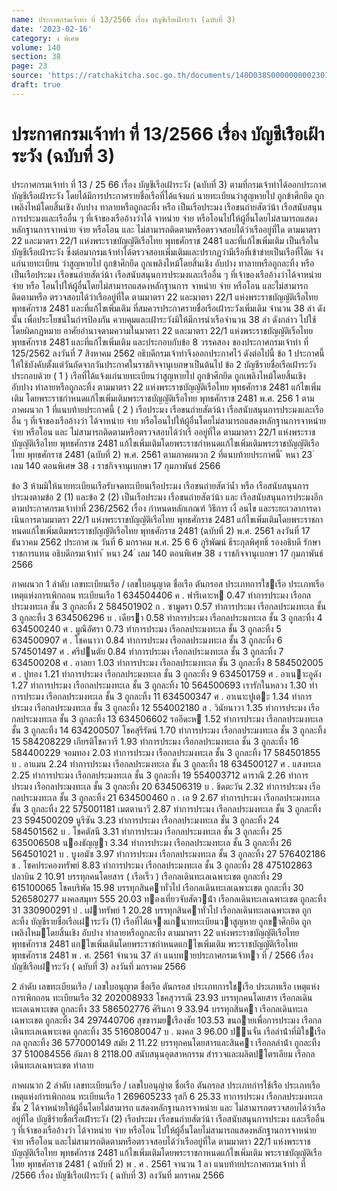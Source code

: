 ```yaml
---
name: ประกาศกรมเจ้าท่า ที่ 13/2566 เรื่อง บัญชีเรือเฝ้าระวัง (ฉบับที่ 3)
date: '2023-02-16'
category: ง พิเศษ
volume: 140
section: 38
page: 23
source: 'https://ratchakitcha.soc.go.th/documents/140D038S0000000002301.pdf'
draft: true
---
```


# ประกาศกรมเจ้าท่า ที่ 13/2566 เรื่อง บัญชีเรือเฝ้าระวัง (ฉบับที่ 3)

ประกาศกรมเจ้าท่า ที่ 13 / 25 66 เรื่อง บัญชีเรือเฝ้าระวัง (ฉบับที่ 3) ตามที่กรมเจ้าท่าได้ออกประกาศบัญชีเรือเฝ้าระวัง โดยได้มีการประกาศรายชื่อเรือที่ได้แจ้งแก่ นายทะเบียนว่าสูญหายไป ถูกข้าศึกยึด ถูกเพลิงไหม้โดยสิ้นเชิง อับปาง ทาลายหรือถูกละทิ้ง หรือ เป็นเรือประมง เรือขนถ่ายสัตว์น้า เรือสนับสนุนการประมงและเรืออื่น ๆ ที่เจ้าของเรืออ้างว่าได้ จาหน่าย จ่าย หรือโอนไปให้ผู้อื่นโดยไม่สามารถแสดงหลักฐานการจาหน่าย จ่าย หรือโอน และ ไม่สามารถติดตามหรือตรวจสอบได้ว่าเรืออยู่ที่ใด ตามมาตรา 22 และมาตรา 22/1 แห่งพระราชบัญญัติเรือไทย พุทธศักราช 2481 และที่แก้ไขเพิ่มเติม เป็นเรือในบัญชีเรือเฝ้าระวัง ซึ่งต่อมากรมเจ้าท่าได้ตรวจสอบเพิ่มเติมและปรากฏว่ามีเรือที่เข้าข่ายเป็นเรือที่ได้แ จ้งแก่นายทะเบียน ว่าสูญหายไป ถูกข้าศึกยึด ถูกเพลิงไหม้โดยสิ้นเชิง อับปาง ทาลายหรือถูกละทิ้ง หรือเป็นเรือประมง เรือขนถ่ายสัตว์น้า เรือสนับสนุนการประมงและเรืออื่น ๆ ที่เจ้าของเรืออ้างว่าได้จาหน่าย จ่าย หรือ โอนไปให้ผู้อื่นโดยไม่สามารถแสดงหลักฐานการ จาหน่าย จ่าย หรือโอน และไม่สามารถติดตามหรือ ตรวจสอบได้ว่าเรืออยู่ที่ใด ตามมาตรา 22 และมาตรา 22/1 แห่งพระราชบัญญัติเรือไทย พุทธศักราช 2481 และที่แก้ไขเพิ่มเติม ที่สมควรประกาศรายชื่อเรือเฝ้าระวังเพิ่มเติม จำนวน 38 ลำ ดังนั้น เพื่อประโยชน์ในกำรป้องกัน ควบคุมและเฝ้าระวังมิให้มีการนำเรือจำนวน 38 ลำ ดังกล่าว ไปใช้โดยผิดกฎหมาย อาศัยอำนาจตามความในมาตรา 22 และมาตรา 22/1 แห่งพระราชบัญญัติเรือไทย พุทธศักราช 2481 และที่แก้ไขเพิ่มเติม และประกอบกับข้อ 8 วรรคสอง ของประกาศกรมเจ้าท่า ที่ 125/2562 ลงวันที่ 7 สิงหาคม 2562 อธิบดีกรมเจ้าท่าจึงออกประกาศไว้ ดังต่อไปนี้ ข้อ 1 ประกาศนี้ให้ใช้บังคับตั้งแต่วันถัดจากวันประกาศในราชกิจจานุเบกษาเป็นต้นไป ข้อ 2 บัญชีรายชื่อเรือเฝ้าระวัง ประกอบด้วย ( 1 ) เรือที่ได้แจ้งแก่นายทะเบียนว่าสูญหายไป ถูกข้าศึกยึด ถูกเพลิงไหม้โดยสิ้นเชิง อับปาง ทำลายหรือถูกละทิ้ง ตามมาตรา 22 แห่งพระราชบัญญัติเรือไทย พุทธศักราช 2481 แก้ไขเพิ่มเติม โดยพระราชกำหนดแก้ไขเพิ่มเติมพระราชบัญญัติเรือไทย พุทธศักราช 2481 พ.ศ. 256 1 ตามภาคผนวก 1 ที่แนบท้ายประกาศนี้ ( 2 ) เรือประมง เรือขนถ่ายสัตว์น้า เรือสนับสนุนการประมงและเรืออื่น ๆ ที่เจ้าของเรืออ้างว่า ได้จาหน่าย จ่าย หรือโอนไปให้ผู้อื่นโดยไม่สามารถแสดงหลักฐานการจาหน่าย จ่าย หรือโอน และ ไม่สามารถติดตามหรือตรวจสอบได้ว่าเรื ออยู่ที่ใด ตามมาตรา 22/1 แห่งพระราชบัญญัติเรือไทย พุทธศักราช 2481 แก้ไขเพิ่มเติมโดยพระราชกำหนดแก้ไขเพิ่มเติมพระราชบัญญัติเรือไทย พุทธศักราช 2481 (ฉบับที่ 2) พ.ศ. 2561 ตามภาคผนวก 2 ที่แนบท้ายประกาศนี้ ้ หนา 23 ่ เลม 140 ตอนพิเศษ 38 ง ราชกิจจานุเบกษา 17 กุมภาพันธ์ 2566

ข้อ 3 ห้ามมิให้นายทะเบียนเรือรับจดทะเบียนเรือประมง เรือขนถ่ายสัตว์น้ำ หรือ เรือสนับสนุนการประมงตามข้อ 2 (1) และข้อ 2 (2) เป็นเรือประมง เรือขนถ่ายสัตว์น้า และ เรือสนับสนุนการประมงอีก ตามประกาศกรมเจ้าท่าที่ 236/2562 เรื่อง กำหนดหลักเกณฑ์ วิธีการ เงื่ อนไข และระยะเวลาการดาเนินการตามมาตรา 22/1 แห่งพระราชบัญญัติเรือไทย พุทธศักราช 2481 แก้ไขเพิ่มเติมโดยพระราชกาหนดแก้ไขเพิ่มเติมพระราชบัญญัติเรือไทย พุทธศักราช 2481 (ฉบับที่ 2) พ.ศ. 2561 ลงวันที่ 17 ธันวาคม 2562 ประกาศ ณ วันที่ 6 มกราคม พ.ศ. 25 6 6 ภูริพัฒน์ ธีระกุลพิศุทธิ์ รองอธิบดี รักษาราชการแทน อธิบดีกรมเจ้าท่า ้ หนา 24 ่ เลม 140 ตอนพิเศษ 38 ง ราชกิจจานุเบกษา 17 กุมภาพันธ์ 2566

ภาคผนวก 1 ลําดับ เลขทะเบียนเรือ / เลขใบอนุญาต ชื่อเรือ ตันกรอส ประเภทการใชเรือ ประเภทเรือ เหตุแห่งการเพิกถอน ทะเบียนเรือ 1 634504406 ค . ฟารีเดาะห 0.47 ทําการประมง เรือกลประมงทะเล ชั้น 3 ถูกละทิ้ง 2 584501902 ก . ซามูดรา 0.57 ทําการประมง เรือกลประมงทะเล ชั้น 3 ถูกละทิ้ง 3 634506296 บ . เดียรา 0.58 ทําการประมง เรือกลประมงทะเล ชั้น 3 ถูกละทิ้ง 4 634500240 ศ . มูณีอัศรา 0.73 ทําการประมง เรือกลประมงทะเล ชั้น 3 ถูกละทิ้ง 5 634500907 ศ . โชคนาวา 0.84 ทําการประมง เรือกลประมงทะเล ชั้น 3 ถูกละทิ้ง 6 574501497 ศ . ศรีปนตัย 0.84 ทําการประมง เรือกลประมงทะเล ชั้น 3 ถูกละทิ้ง 7 634500208 ศ . อาลยา 1.03 ทําการประมง เรือกลประมงทะเล ชั้น 3 ถูกละทิ้ง 8 584502005 ศ . ปูทอง 1.21 ทําการประมง เรือกลประมงทะเล ชั้น 3 ถูกละทิ้ง 9 634501759 ศ . อาเนาะอูดัง 1.27 ทําการประมง เรือกลประมงทะเล ชั้น 3 ถูกละทิ้ง 10 564500693 เรารักในหลวง 1.30 ทําการประมง เรือกลประมงทะเล ชั้น 3 ถูกละทิ้ง 11 634500347 ศ . อาเนาะปูเตะ 1.34 ทําการประมง เรือกลประมงทะเล ชั้น 3 ถูกละทิ้ง 12 554002180 ส . วินัยนาวา 1.35 ทําการประมง เรือกลประมงทะเล ชั้น 3 ถูกละทิ้ง 13 634506602 รออีดะห 1.52 ทําการประมง เรือกลประมงทะเล ชั้น 3 ถูกละทิ้ง 14 634200507 โชคสุรีรัตน์ 1.70 ทําการประมง เรือกลประมงทะเล ชั้น 3 ถูกละทิ้ง 15 584208229 เกียรติโชควารี 1.93 ทําการประมง เรือกลประมงทะเล ชั้น 3 ถูกละทิ้ง 16 584400229 จอมทอง 2.03 ทําการประมง เรือกลประมงทะเล ชั้น 3 ถูกละทิ้ง 17 584501855 บ . อาแมน 2.24 ทําการประมง เรือกลประมงทะเล ชั้น 3 ถูกละทิ้ง 18 634500127 ศ . แสงทะเล 2.25 ทําการประมง เรือกลประมงทะเล ชั้น 3 ถูกละทิ้ง 19 554003712 ดาราณี 2.26 ทําการประมง เรือกลประมงทะเล ชั้น 3 ถูกละทิ้ง 20 634506319 บ . ชิดตะวัน 2.32 ทําการประมง เรือกลประมงทะเล ชั้น 3 ถูกละทิ้ง 21 634500460 ก . เอ 9 2.67 ทําการประมง เรือกลประมงทะเล ชั้น 3 ถูกละทิ้ง 22 575001181 เมตตานาวี 2.87 ทําการประมง เรือกลประมงทะเล ชั้น 3 ถูกละทิ้ง 23 594500209 นูรีซัน 3.23 ทําการประมง เรือกลประมงทะเล ชั้น 3 ถูกละทิ้ง 24 584501562 บ . โชคตัสนี 3.31 ทําการประมง เรือกลประมงทะเล ชั้น 3 ถูกละทิ้ง 25 635006508 นองธัญญา 3.34 ทําการประมง เรือกลประมงทะเล ชั้น 3 ถูกละทิ้ง 26 564501021 บ . บูงอมัซ 3.97 ทําการประมง เรือกลประมงทะเล ชั้น 3 ถูกละทิ้ง 27 576402186 ช . โชคประคองทรัพย์ 8.83 ทําการประมง เรือกลประมงทะเล ชั้น 3 ถูกละทิ้ง 28 475102863 ปลาบิน 2 10.91 บรรทุกคนโดยสาร ( เรือเร็ว ) เรือกลเดินทะเลเฉพาะเขต ถูกละทิ้ง 29 615100065 โชคบริพัด 15.98 บรรทุกสินคาทั่วไป เรือกลเดินทะเลเฉพาะเขต ถูกละทิ้ง 30 526580277 มงคลสมุทร 555 20.03 ทองเที่ยวจับสัตวน้ํา เรือกลเดินทะเลเฉพาะเขต ถูกละทิ้ง 31 330900291 ป . เฝาทรัพย์ 1 20.28 บรรทุกสินคาทั่วไป เรือกลเดินทะเลเฉพาะเขต ถูกละทิ้ง บัญชีรายชื่อเรือเฝาระวัง (1) เรือที่ได้แจงแกนายทะเบียนวาสูญหาย ถูกขาศึกยึด ถูกเพลิงไหมโดยสิ้นเชิง อับปาง ทําลายหรือถูกละทิ้ง ตามมาตรา 22 แห่งพระราชบัญญัติเรือไทย พุทธศักราช 2481 แกไขเพิ่มเติมโดยพระราชกําหนดแกไขเพิ่มเติม พระราชบัญญัติเรือไทย พุทธศักราช 2481 พ . ศ. 2561 จํานวน 37 ลํา แนบทายประกาศกรมเจ้าทา ที่ / 2566 เรื่อง บัญชีเรือเฝาระวัง ( ฉบับที่ 3) ลงวันที่ มกราคม 2566

2 ลําดับ เลขทะเบียนเรือ / เลขใบอนุญาต ชื่อเรือ ตันกรอส ประเภทการใชเรือ ประเภทเรือ เหตุแห่งการเพิกถอน ทะเบียนเรือ 32 202008933 โชคสุวรรณี 23.93 บรรทุกคนโดยสาร เรือกลเดินทะเลเฉพาะเขต ถูกละทิ้ง 33 586502776 ศิรินภา 9 33.94 บรรทุกสินคา เรือกลเดินทะเลเฉพาะเขต ถูกละทิ้ง 34 297440706 สุขขารมยเรืองชัย 103.53 ขนถายเพื่อการประมง เรือกลเดินทะเลเฉพาะเขต ถูกละทิ้ง 35 516080047 บ . มงคล 3 96.00 ปนจั่น เรือลําน้ําที่มิใชเรือกล ถูกละทิ้ง 36 577000149 สมัย 2 11.22 บรรทุกคนโดยสารและสินคา เรือกลลําน้ํา ถูกละทิ้ง 37 510084556 อัมภา 8 2118.00 สนับสนุนอุตสาหกรรม สํารวจและผลิตปโตรเลียม เรือกลเดินทะเลเฉพาะเขต ทําลาย

ภาคผนวก 2 ลําดับ เลขทะเบียนเรือ / เลขใบอนุญําต ชื่อเรือ ตันกรอส ประเภทกํารใช้เรือ ประเภทเรือ เหตุแห่งกํารเพิกถอน ทะเบียนเรือ 1 269605233 รุสกี 6 25.33 ทาการประมง เรือกลประมงทะเล ชั้น 2 ได้จาหน่ายให้ผู้อื่นโดยไม่สามารถ แสดงหลักฐานการจาหน่าย และ ไม่สามารถตรวจสอบได้ว่าเรืออยู่ที่ใด บัญชีรํายชื่อเรือเฝ้ําระวัง (2) เรือประมง เรือขนถ่ายสัตว์น้า เรือสนับสนุนการประมง และเรืออื่น ๆ ที่เจ้าของเรืออ้างว่า ได้จาหน่าย จ่าย หรือโอน ไปให้ผู้อื่นโดยไม่สามารถแสดงหลักฐานการจาหน่าย จ่าย หรือโอน และไม่สามารถติดตามหรือตรวจสอบได้ว่าเรืออยู่ที่ใด ตามมาตรา 22/1 แห่งพระราชบัญญัติเรือไทย พุทธศักราช 2481 แก้ไขเพิ่มเติมโดยพระราชกาหนดแก้ไขเพิ่มเติม พระราชบัญญัติเรือไทย พุทธศักราช 2481 ( ฉบับที่ 2) พ . ศ . 2561 จานวน 1 ลา แนบท้ายประกาศกรมเจ้าท่า ที่ /2566 เรื่อง บัญชีเรือเฝ้าระวัง ( ฉบับที่ 3) ลงวันที่ มกราคม 2566
